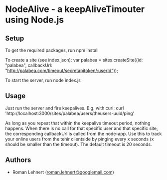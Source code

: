 # NodeAlive - a keepAliveTimouter using Node.js

## Setup
To get the required packages, run 
    npm install

To create a site (see index.json):
    var palabea = sites.createSite({id: "palabea", callbackUrl: "http://palabea.com/timeout/secretapitoken/:userId"});

To start the server, run
    node index.js

## Usage
Just run the server and fire keepalives. E.g. with curl:
    curl 'http://localhost:3000/sites/palabea/users/theusers-uuid/ping'

As long as you repeat that within the keepalive timeout period, nothing happens. When there is no call for that specific user and that specific site, the corresponding callbackUrl is called from the node-app. Use this to track your online users from the tehir clientside by pinging every x seconds (x should be smaller than the timeout). The default timeout is 20 seconds. 

## Authors
* Roman Lehnert (roman.lehnert@googlemail.com)
